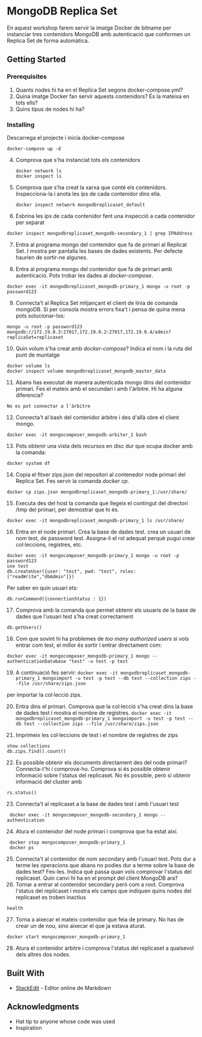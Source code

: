 
# MongoDB Replica Set

En aquest workshop farem servir la imatge Docker de bitname per instanciar tres contenidors MongoDB amb autenticació que conformen un Replica Set de forma automàtica.

## Getting Started

### Prerequisites

 1. Quants nodes hi ha en el Replica Set segons docker-compose.yml?
 2. Quina imatge Docker fan servir aquests contenidors? És la mateixa en tots ells?
 3. Quins tipus de nodes hi ha?

### Installing
Descarrega el projecte i inicia docker-compose
```
docker-compose up -d
```

 4. Comprova que s'ha instanciat tots els contenidors
	 ``` 
	 docker network ls
	 docker inspect ls 
    ```
    
 5. Comprova que s'ha creat la xarxa que conté els contenidors. Inspecciona-la i anota les ips de cada contenidor dins ella.
	 ```
	 docker inspect network mongodbreplicaset_default
	 ```
 6. Esbrina les ips de cada contenidor fent una inspecció a cada contenidor per separat
  ```
 docker inspect mongodbreplicaset_mongodb-secondary_1 | grep IPAddress
  ```
 7. Entra al programa mongo del contenidor que fa de primari al Replicat Set. I mostra per pantalla les bases de dades existents. Per defecte haurien de sortir-ne algunes.
 
 8. Entra al programa mongo del contenidor que fa de primari amb autenticació. Pots trobar les dades al *docker-compose*.
 ```
docker exec -it mongodbreplicaset_mongodb-primary_1 mongo -u root -p password123
```
 9. Connecta't al Replica Set mitjançant el client de línia de comanda mongoDB. Si per consola mostra errors fixa't i pensa de quina mena pots solucionar-los:

 ```
 mongo -u root -p password123 mongodb://172.19.0.3:27017,172.19.0.2:27017,172.19.0.4/admin?replicaSet=replicaset
  ```

 10. Quin volum s'ha creat amb *docker-compose*? Indica el nom i la ruta del punt de muntatge
```
docker volume ls
docker inspect volume mongodbreplicaset_mongodb_master_data
```
11. Abans has executat de manera autenticada mongo dins del contenidor primari. Fes el mateix amb el secundari i amb l'àrbitre. Hi ha alguna diferencia?
``` 
No es pot connectar a l'àrbitre
```
12. Connecta't al bash del contenidor àrbitre i des d'allà obre el client mongo.
```
docker exec -it mongocomposer_mongodb-arbiter_1 bash
```
13. Pots obtenir una vista dels recursos en disc dur que ocupa docker amb la comanda:
```
docker system df
```
14. Copia el fitxer zips.json del repositori al contenedor node primari del Replica Set. Fes servir la comanda *docker cp*. 
```
docker cp zips.json mongodbreplicaset_mongodb-primary_1:/usr/share/
```
15. Executa des del host la comanda que llegeix el contingut del directori /tmp del primari, per demostrar que hi és.
```
docker exec -it mongodbreplicaset_mongodb-primary_1 ls /usr/share/
```
16. Entra en el node primari. Crea la base de dades test. crea un usuari de nom test, de password test. Assigna-li el rol adequat perquè pugui crear col·leccions, registres, etc.
```
docker exec -it mongocomposer_mongodb-primary_1 mongo -u root -p password123
use test
db.createUser({user: "test", pwd: "test", roles: ["readWrite","dbAdmin"]})
```
Per saber en quin usuari ets:
```
db.runCommand({connectionStatus : 1})
```
17. Comprova amb la comanda que permet obtenir els usuaris de la base de dades que l'usuari test s'ha creat correctament
``` 
db.getUsers()
```
18. Com que sovint hi ha problemes de *too many authorized users* si vols entrar com test, el millor és sortir i entrar directament  com: 
```
docker exec -it mongocomposer_mongodb-primary_1 mongo --authenticationDatabase "test" -u test -p test
```
19. A continuació fes servir:
```docker exec -it mongodbreplicaset_mongodb-primary_1 mongoimport -u test -p test --db test --collection zips --file /usr/share/zips.json```

per importar la col·lecció zips.

20. Entra dins el primari. Comprova que la col·lecció s'ha creat dins la base de dades test i mostra el nombre de registres.
```docker exec -it mongodbreplicaset_mongodb-primary_1 mongoimport -u test -p test --db test --collection zips --file /usr/share/zips.json```

21. Imprimeix les col·leccions de test i el nombre de registres de zips
```use test
show collections
db.zips.find().count()
```

22. És possible obtenir els documents directament des del node primari? Connecta-t'hi i comprova-ho. Comprova si és possible obtenir informació sobre l'status del replicaset.
No és possible, però sí obtenir informació del cluster amb 
``` 
rs.status()
```
23. Connecta't al replicaset a la base de dades test i amb l'usuari test
```
 docker exec -it mongocomposer_mongodb-secondary_1 mongo --authentication
 ```
 

24. Atura el contenidor del node primari i comprova que ha estat així.
```
 docker stop mongocomposer_mongodb-primary_1
 docker ps
 ```
25. Connecta't al contenidor de nom secondary amb l'usuari test. Pots dur a terme les operacions que abans no podies dur a terme sobre la base de dades test? Fes-les. Indica què passa quan vols comprovar l'status del replicaset. Quin canvi hi ha en el prompt del client MongoDB ara?
26.  Tornar a entrar al contenidor secondary però com a root. Comprova l'status del replicaset i mostra els camps que indiquen quins nodes del replicaset es troben inactius
``` 
health
```
27. Torna a aixecar el mateix contenidor que feia de primary. No has de crear un de nou, sino aixecar el que ja estava aturat.
```
docker start mongocomposer_mongodb-primary_1
```
28. Atura el contenidor àrbitre i comprova l'status del replicaset a qualsevol dels altres dos nodes.

## Built With

* [StackEdit]([https://stackedit.io/](https://stackedit.io/)) - Editor online de Markdown

## Acknowledgments

* Hat tip to anyone whose code was used
* Inspiration
